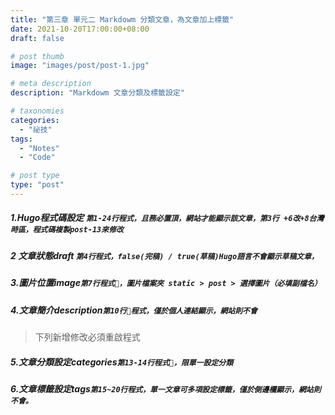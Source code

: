 ```yaml
---
title: "第三章 單元二 Markdowm 分類文章，為文章加上標籤"
date: 2021-10-20T17:00:00+08:00
draft: false

# post thumb
image: "images/post/post-1.jpg"

# meta description
description: "Markdowm 文章分類及標籤設定"

# taxonomies
categories: 
  - "祕技"
tags:
  - "Notes"
  - "Code"

# post type
type: "post"
---
```



##### 1.Hugo程式碼設定 `第1-24行程式，且務必置頂，網站才能顯示該文章，第3行 +6改+8台灣時區，程式碼複製post-13來修改`

##### 2 文章狀態**draft** `第4行程式，false(完稿) / true(草稿)Hugo語言不會顯示草稿文章，`

##### 3.圖片位置**image**`第7行程式，圖片檔案夾 static > post > 選擇圖片（必填副檔名）`

##### 4.文章簡介**description**`第10行程式，僅於個人連結顯示，網站則不會`


> 下列新增修改必須重啟程式

##### 5.文章分類設定**categories**`第13-14行程式，限單一設定分類`

##### 6.文章標籤設定**tags**`第15~20行程式，單一文章可多項設定標籤，僅於側邊欄顯示，網站則不會。`
